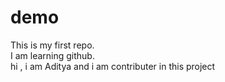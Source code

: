 # demo
This is my first repo.
<br>
I am learning github.
<br>
hi , i am Aditya and i am contributer in this project
